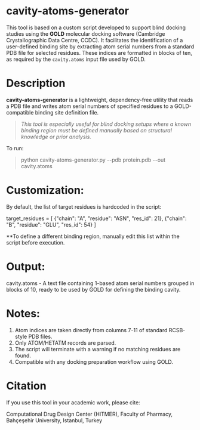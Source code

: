 # cavity-atoms-generator
This tool is based on a custom script developed to support blind docking studies using the **GOLD** molecular docking software (Cambridge Crystallographic Data Centre, CCDC). It facilitates the identification of a user-defined binding site by extracting atom serial numbers from a standard PDB file for selected residues. These indices are formatted in blocks of ten, as required by the `cavity.atoms` input file used by GOLD.

# Description
**cavity-atoms-generator** is a lightweight, dependency-free utility that reads a PDB file and writes atom serial numbers of specified residues to a GOLD-compatible binding site definition file.

> *This tool is especially useful for blind docking setups where a known binding region must be defined manually based on structural knowledge or prior analysis.*

To run:

> python cavity-atoms-generator.py --pdb protein.pdb --out cavity.atoms

# Customization:
By default, the list of target residues is hardcoded in the script:

target_residues = [
    {"chain": "A", "residue": "ASN", "res_id": 21},
    {"chain": "B", "residue": "GLU", "res_id": 54}
]

**To define a different binding region, manually edit this list within the script before execution.

# Output:
cavity.atoms - A text file containing 1-based atom serial numbers grouped in blocks of 10, ready to be used by GOLD for defining the binding cavity.

# Notes:
1. Atom indices are taken directly from columns 7-11 of standard RCSB-style PDB files.
2. Only ATOM/HETATM records are parsed.
3. The script will terminate with a warning if no matching residues are found.
4. Compatible with any docking preparation workflow using GOLD.

# Citation
If you use this tool in your academic work, please cite:

Computational Drug Design Center (HITMER), Faculty of Pharmacy, Bahçeşehir University, Istanbul, Turkey
